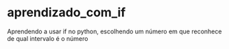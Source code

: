 # aprendizado_com_if
Aprendendo a usar if no python, escolhendo um número em que reconhece de qual intervalo é o número
